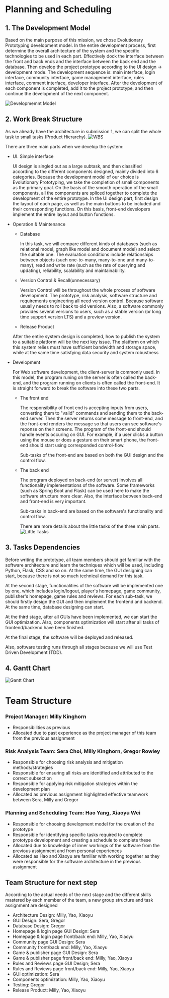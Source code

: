 # Planning and Scheduling   
## 1. The Development Model

   Based on the main purpose of this mission, we chose Evolutionary Prototyping development model. In the entire development process, first determine the overall architecture of the system and the specific technologies to be used in each part. Effectively dock the interface between the front and back ends and the interface between the back end and the database. Then develop the project prototype according to the UI design -> development mode. The development sequence is: main interface, login interface, community interface, game management interface, rules interface, comment interface, developer interface. After the development of each component is completed, add it to the project prototype, and then continue the development of the next component.

   ![](https://git.ecdf.ed.ac.uk/sd202021groups/group_10/raw/master/planning_and_scheduling/evolutionary.png "Developmemnt Model") 

   

## 2. Work Break Structure

   As we already have the architecture in submission 1, we can split the whole task to small tasks (Product Hierarchy).
     ![](https://git.ecdf.ed.ac.uk/sd202021groups/group_10/raw/master/planning_and_scheduling/Hierachy.png "WBS") 

   There are three main parts when we develop the system:

   *  UI. Simple interface 
      
      UI design is singled out as a large subtask, and then classified according to the different components designed, mainly divided into 6 categories. Because the development model of our choice is Evolutionary Prototyping, we take the completion of small components as the primary goal. On the basis of the smooth operation of the small components, all the components are spliced together to complete the development of the entire prototype. In the UI design part, first design the layout of each page, as well as the main buttons to be included and their corresponding functions. On this basis, front-end developers implement the entire layout and button functions.
   

   * Operation & Maintenance

     * Database
     
        In this task, we will compare different kinds of databases (such as relational model, graph like model and document model) and select the suitable one. The evaluation conditions include relationships between objects (such one-to-many, many-to-one and many-to-many), read and write rate (such as the rate of querying and updating), reliability, scalability and maintainability.
        

     
     * Version Control & Recall(unnecessary)
     
        Version Control will be throughout the whole process of software development. The prototype, risk analysis, software structure and requirements engineering all need version control. Because software usually needs to roll back to old versions. Also, a software commonly provides several versions to users, such as a stable version (or long time support version LTS) and a preview version.
        
     * Release Product
     
     After the entire system design is completed, how to publish the system to a suitable platform will be the next key issue. The platform on which this system relies must have sufficient bandwidth and storage space, while at the same time satisfying data security and system robustness
     

   * Development
   
     For Web software development, the client-server is commonly used. In this model, the program runing on the server is often called the back-end, and the program running on clients is often called the front-end. It is straight forward to break the software into these two parts.

     * The front end 
    
        The responsibility of front end is accepting inputs from users, converting them to "valid" commands and sending them to the back-end server. Then the server returns some message to front-end, and the front-end renders the message so that users can see software's reponse on their screens. The program of the front-end should handle events occuring on GUI. For example, if a user clicks a button using the mouse or does a gesture on their smart phone, the front-end should start using corresponded control-flow. 
        
        Sub-tasks of the front-end are based on both the GUI design and the control flow.
        
        
     * The back end
     
        The program deployed on back-end (or server) involves all functionality implementations of the software. Some frameworks (such as Spring Boot and Flask) can be used here to make the software structure more clear. Also, the interface between back-end and front-end is very important. 
        
        Sub-tasks in back-end are based on the software's functionality and control flow. 
        
        
       There are more details about the little tasks of the three main parts.
         ![](https://git.ecdf.ed.ac.uk/sd202021groups/group_10/raw/master/planning_and_scheduling/Product.png "Little Tasks") 

## 3. Tasks Dependencies

Before writing the prototype, all team members should get familiar with the software architecture and learn the techniques which will be used, including Python, Flask, CSS and so on. At the same time, the GUI designing can start, because there is not so much technical demand for this task.
    
At the second stage, functionalities of the software will be implemented one by one, which includes login/logout, player's homepage, game community, publisher's homepage, game rules and reviews. For each sub-task, we should firstly design the GUI and then implement the frontend and backend. At the same time, database designing can start.
    
At the third stage, after all GUIs have been implemented, we can start the GUI optimization. Also, components optimization will start after all tasks of frontend/backend have been finished.
    
At the final stage, the software will be deployed and released.
    
Also, software testing runs through all stages because we will use Test Driven Development (TDD).

## 4. Gantt Chart

   ![](https://git.ecdf.ed.ac.uk/sd202021groups/group_10/raw/master/planning_and_scheduling/Task_Dependencies.png "Gantt Chart")

# Team Structure
### Project Manager: Milly Kinghorn
* Responsibilities as previous
* Allocated due to past experience as the project manager of this team from the previous assignment 

### Risk Analysis Team: Sera Choi, Milly Kinghorn, Gregor Rowley
* Responsible for choosing risk analysis and mitigation methods/strategies
* Responsible for ensuring all risks are identified and attributed to the correct subsection
* Responsible for applying risk mitigation strategies within the development plan
* Allocated as previous assignment highlighted effective teamwork between Sera, Milly and Gregor

### Planning and Scheduling Team: Hao Yang, Xiaoyu Wei
* Responsible for choosing development model for the creation of the prototype
* Responsible for identifying specific tasks required to complete prototype development and creating a schedule to complete these
* Allocated due to knowledge of inner workings of the software from the previous assignment and from personal experiences
* Allocated as Hao and Xiaoyu are familiar with working together as they were responsible for the software architecture in the previous assignment 

## Team Structure for next step

   According to the actual needs of the next stage and the different skills mastered by each member of the team, a new group structure and task assignment are designed
   * Architecture Design: Milly, Yao, Xiaoyu
   * GUI Design: Sera, Gregor
   * Database Design: Gregor
   * Homepage & login page GUI Design: Sera
   * Homepage & login page front/back end: Milly, Yao, Xiaoyu
   * Community page GUI Design: Sera
   * Community front/back end: Milly, Yao, Xiaoyu
   * Game & publisher page GUI Design: Sera
   * Game & publisher page front/back end: Milly, Yao, Xiaoyu
   * Rules and Reviews page GUI Design; Sera
   * Rules and Reviews page front/back end: Milly, Yao, Xiaoyu
   * GUI optimization: Sera
   * Components optimization: Milly, Yao, Xiaoyu
   * Testing: Gregor
   * Release Product: Milly, Yao, Xiaoyu

